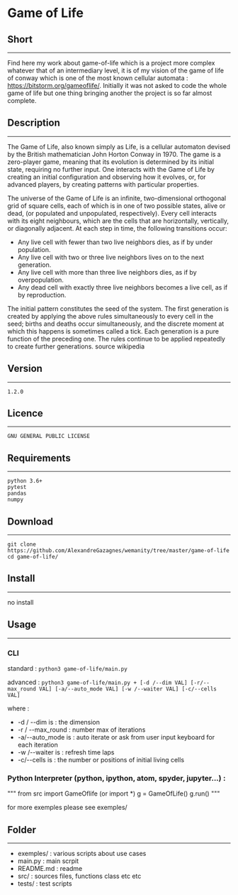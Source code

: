 # Game of Life


## Short
-------------------------------------------------------
Find here my work about game-of-life which is a project more complex whatever that of an intermediary level, it is of my vision of the game of life of conway which is one of the most known cellular automata : https://bitstorm.org/gameoflife/. Initially it was not asked to code the whole game of life but one thing bringing another the project is so far almost complete.


## Description
-------------------------------------------------------
The Game of Life, also known simply as Life, is a cellular automaton devised by the British mathematician John Horton Conway in 1970. The game is a zero-player game, meaning that its evolution is determined by its initial state, requiring no further input. One interacts with the Game of Life by creating an initial configuration and observing how it evolves, or, for advanced players, by creating patterns with particular properties. 

The universe of the Game of Life is an infinite, two-dimensional orthogonal grid of square cells, each of which is in one of two possible states, alive or dead, (or populated and unpopulated, respectively). Every cell interacts with its eight neighbours, which are the cells that are horizontally, vertically, or diagonally adjacent. At each step in time, the following transitions occur:
* Any live cell with fewer than two live neighbors dies, as if by under population.
* Any live cell with two or three live neighbors lives on to the next generation. 
* Any live cell with more than three live neighbors dies, as if by overpopulation. 
* Any dead cell with exactly three live neighbors becomes a live cell, as if by reproduction.

The initial pattern constitutes the seed of the system. The first generation is created by applying the above rules simultaneously to every cell in the seed; births and deaths occur simultaneously, and the discrete moment at which this happens is sometimes called a tick. Each generation is a pure function of the preceding one. The rules continue to be applied repeatedly to create further generations. source wikipedia


## Version
-------------------------------------------------------
    1.2.0

## Licence
-------------------------------------------------------
    GNU GENERAL PUBLIC LICENSE


## Requirements
-------------------------------------------------------
    python 3.6+
    pytest 
    pandas
    numpy
	

## Download
-------------------------------------------------------
```cd
git clone https://github.com/AlexandreGazagnes/wemanity/tree/master/game-of-life
cd game-of-life/
```

## Install
-------------------------------------------------------
    
no install
    
    

## Usage
-------------------------------------------------------

### CLI
standard : ```python3 game-of-life/main.py```

advanced : ```python3 game-of-life/main.py + [-d /--dim VAL] [-r/--max_round VAL] [-a/--auto_mode VAL] [-w /--waiter VAL] [-c/--cells VAL]```

where : 
*  -d / --dim is :      the dimension
*  -r / --max_round :   number max of iterations
*  -a/--auto_mode is :  auto iterate or ask <Enter> from user input keyboard for each iteration
*  -w /--waiter is :    refresh time laps
*  -c/--cells is :      the number or positions of initial living cells



### Python Interpreter (python, ipython, atom, spyder, jupyter...) : 

"""
from src import GameOflife (or import *)
g = GameOfLife()
g.run()
"""

for more exemples please see exemples/


## Folder  
-------------------------------------------------------
* exemples/      : various scripts about use cases 
* main.py        : main scrpit 
* README.md      : readme
* src/	         : sources files, functions class etc etc
* tests/         : test scripts 

